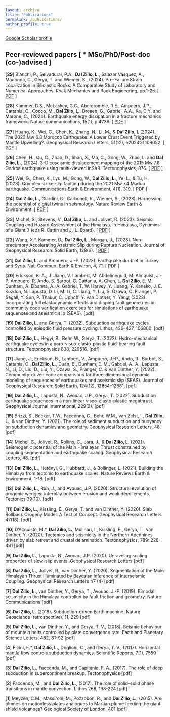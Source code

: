 ```yaml
---
layout: archive
title: "Publications"
permalink: /publications/
author_profile: true
---
```

<a href="https://scholar.google.com/citations?user=nvfIto8AAAAJ&hl=en" target="_blank">Google Scholar profile</a>

## Peer-reviewed papers [ * MSc/PhD/Post-doc (co-)advised ] 

[**29**] Bianchi, P., Selvadurai, P.A., **Dal Zilio, L.**, Salazar Vásquez, A., Madonna, C., Gerya, T. and Wiemer, S., (2024). Pre-Failure Strain Localization in Siliclastic Rocks: A Comparative Study of Laboratory and Numerical Approaches. Rock Mechanics and Rock Engineering, pp.1-25. [ <a href="http://lucadalzilio.github.io/files/Bianchi_et_al-2024.pdf" target="_blank">PDF</a> ]

[**28**] Kammer, D.S., McLaskey, G.C., Abercrombie, R.E., Ampuero, J.P., Cattania, C., Cocco, M., **Dal Zilio, L.**, Dresen, G., Gabriel, A.A., Ke, C.Y. and Marone, C., (2024). Earthquake energy dissipation in a fracture mechanics framework. Nature communications, 15(1), p.4736.  [ <a href="http://lucadalzilio.github.io/files/Kammer_et_al-2024.pdf" target="_blank">PDF</a> ]

[**27**] Huang, K., Wei, G., Chen, K., Zhang, N., Li, M., & **Dal Zilio, L** (2024). The 2023 Mw 6.8 Morocco Earthquake: A Lower Crust Event Triggered by Mantle Upwelling?. Geophysical Research Letters, 51(12), e2024GL109052. [ <a href="http://lucadalzilio.github.io/files/Huang_et_al-2024.pdf" target="_blank">PDF</a> ]

[**26**] Chen, H., Qu, C., Zhao, D., Shan, X., Ma, C., Gong, W., Zhao, L. and **Dal Zilio, L.**, (2024). 3-D coseismic displacement mapping of the 2015 Mw 7.8 Gorkha earthquake using multi-viewed InSAR. Tectonophysics, 876. [ <a href="http://lucadalzilio.github.io/files/Chen_et_al-2024.pdf" target="_blank">PDF</a> ]

[**25**] Wei, G., Chen, K., Lyu, M., Gong, W., **Dal Zilio, L.**, Ye, L., & Tu, H. (2023). Complex strike-slip faulting during the 2021 Mw 7.4 Maduo earthquake. Communications Earth & Environment, 4(1), 319. [ <a href="http://lucadalzilio.github.io/files/Wei_et_al-2023.pdf" target="_blank">PDF</a> ]

[**24**] **Dal Zilio, L.**, Giardini, D., Carbonell, R., Wiemer, S., (2023). Harnessing the potential of digital twins in seismology. Nature Review Earth & Environment. [ <a href="http://lucadalzilio.github.io/files/Dal-Zilio_et_al-2023.pdf" target="_blank">PDF</a> ]

[**23**] Michel, S., Stevens, V., **Dal Zilio, L.** and Jolivet, R. (2023). Seismic Coupling and Hazard Assessment of the Himalaya. In Himalaya, Dynamics of a Giant 3 (eds R. Cattin and J.-L. Epard). [ <a href="https://onlinelibrary.wiley.com/doi/10.1002/9781394228683.ch6?target=_blank" target="_blank">PDF</a> ]

[**22**] Wang, X.*, Kammer, D., **Dal Zilio, L.**, Morgan, J., (2023). Non-precursory Accelerating Aseismic Slip during Rupture Nucleation. Journal of Geophysical Research: Solid Earth, 128(6). [ <a href="http://lucadalzilio.github.io/files/Wang_et_al-2023.pdf" target="_blank">PDF</a> ]

[**21**] **Dal Zilio, L.** and Ampuero, J.-P. (2023). Earthquake doublet in Turkey and Syria. Nat. Commun. Earth & Environ, 4, 71. [ <a href="http://lucadalzilio.github.io/files/Dal_Zilio_Ampuero-2023.pdf" target="_blank">PDF</a> ]

[**20**] Erickson, B. A., J. Jiang, V. Lambert, M. Abdelmeguid, M. Almquist, J.-P. Ampuero, R. Ando, S. Barbot, C. Cattania, A. Chen, **L. Dal Zilio**, E. M. Dunham, A. Elbanna, A.-A. Gabriel, T. W. Harvey, Y. Huang, Y. Kaneko, J. E. Kozdon, N. Lapusta, D. Li, M. Li, C. Liang, Y. Liu, S. Ozawa, C. Pranger, P. Segall, Y. Sun, P. Thakur, C. Uphoff, Y. van Dinther, Y. Yang, (2023). Incorporating full elastodynamic effects and dipping fault geometries in community code verification exercises for simulations of earthquake sequences and aseismic slip (SEAS). [pdf]

[**19**] **Dal Zilio, L.** and Gerya, T. (2022). Subduction earthquake cycles controlled by episodic fluid pressure cycling. Lithos, 426–427, 106800. [pdf]

[**18**] **Dal Zilio, L.**, Hegyi, B., Behr, W., Gerya, T. (2022). Hydro-mechanical earthquake cycles in a poro-visco-elasto-plastic fluid-bearing fault structure. Tectonophysics 838, 229516. [pdf]

[**17**] Jiang, J., Erickson, B., Lambert, V., Ampuero, J.-P., Ando, R., Barbot, S., Cattania, C., **Dal Zilio, L.**, Duan, B., Dunham, E. M., Gabriel, A.-A., Lapusta, N., Li, D., Liu, D., Liu, Y., Ozawa, S., Pranger, C. & Van Dinther, Y. (2022). Community-driven code comparisons for three-dimensional dynamic modeling of sequences of earthquakes and aseismic slip (SEAS). Journal of Geophysical Research: Solid Earth, 124(12), 12854–12881. [pdf]

[**16**] **Dal Zilio, L.**, Lapusta, N., Avouac, J.P., Gerya, T. (2022). Subduction earthquake sequences in a non-linear visco-elasto-plastic megathrust. Geophysical Journal International, 229(2). [pdf]

[**15**] Brizzi, S., Becker, T.W., Faccenna, C., Behr, W.M., van Zelst, I., **Dal Zilio, L.**, & van Dinther, Y. (2021). The role of sediment subduction and buoyancy on subduction dynamics and geometry. Geophysical Research Letters, 48. [pdf]

[**14**] Michel, S., Jolivet, R., Rollins, C., Jara, J., & **Dal Zilio, L.** (2021). Seismogenic potential of the Main Himalayan Thrust constrained by coupling segmentation and earthquake scaling. Geophysical Research Letters, 48. [pdf]

[**13**] **Dal Zilio, L.**, Hetényi, G., Hubbard, J., & Bollinger, L. (2021). Building the Himalaya from tectonic to earthquake scales. Nature Reviews Earth & Environment, 1-18. [pdf]

[**12**] **Dal Zilio, L.**, Ruh, J., and Avouac, J.P. (2020). Structural evolution of orogenic wedges: interplay between erosion and weak décollements. Tectonics 39(10). [pdf]

[**11**] **Dal Zilio, L.**, Kissling, E., Gerya, T. and van Dinther, Y. (2020). Slab Rollback Orogeny Model: A Test of Concept. Geophysical Research Letters 47(18). [pdf]

[**10**] D’Acquisto, M.*, **Dal Zilio, L.**, Molinari, I., Kissling, E., Gerya, T., van Dinther, Y. (2020). Tectonics and seismicity in the Northern Apennines driven by slab retreat and crustal delamination. Tectonophysics, 789: 228-481 [pdf]

[**9**] **Dal Zilio, L.**, Lapusta, N., Avouac, J.P. (2020). Unraveling scaling properties of slow-slip events. Geophysical Research Letters [pdf]

[**8**] **Dal Zilio, L.**, Jolivet, R., van Dinther, Y. (2020). Segmentation of the Main Himalayan Thrust Illuminated by Bayesian Inference of Interseismic Coupling. Geophysical Research Letters 47 (4) [pdf]

[**7**] **Dal Zilio, L.**, van Dinther, Y., Gerya, T., Avouac, J.-P. (2019). Bimodal seismicity in the Himalaya controlled by fault friction and geometry. Nature Communications [pdf]

[**6**] **Dal Zilio, L.** (2018). Subduction-driven Earth machine. Nature Geoscience (retrospective), 11, 229 [pdf]

[**5**] **Dal Zilio, L.**, van Dinther, Y., and Gerya, T. V., (2018). Seismic behaviour of mountain belts controlled by plate convergence rate. Earth and Planetary Science Letters. 482, 81–92 [pdf]

[**4**] Ficini, E.*, **Dal Zilio, L.**, Doglioni, C., and Gerya, T. V., (2017). Horizontal mantle flow controls subduction dynamics. Scientific Reports, 7(1), 7550 [pdf]

[**3**] **Dal Zilio, L.**, Faccenda, M., and Capitanio, F. A., (2017). The role of deep subduction in supercontinent breakup. Tectonophysics [pdf]

[**2**] Faccenda, M., and **Dal Zilio, L.**, (2017). The role of solid–solid phase transitions in mantle convection. Lithos 268, 198-224 [pdf]

[**1**] Meyzen, C.M., Massironi, M., Pozzobon. R., and **Dal Zilio, L.**, (2015). Are plumes on motionless plates analogues to Martian plume feeding the giant shield volcanoes? Geological Society of London, 401 [pdf]
